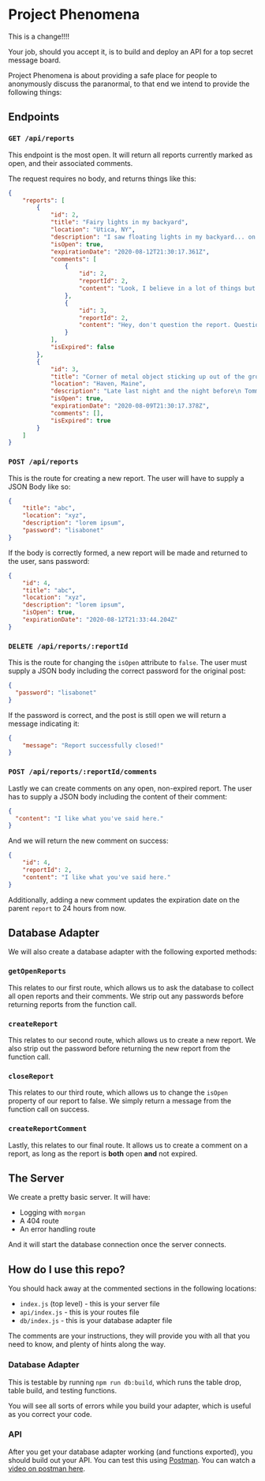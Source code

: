 # Project Phenomena

This is a change!!!!




Your job, should you accept it, is to build and deploy an API for a top secret message board.

Project Phenomena is about providing a safe place for people to anonymously discuss the paranormal, to that end we intend to provide the following things:

## Endpoints

### `GET /api/reports`

This endpoint is the most open. It will return all reports currently marked as open, and their associated comments.

The request requires no body, and returns things like this:

```json
{
    "reports": [
        {
            "id": 2,
            "title": "Fairy lights in my backyard",
            "location": "Utica, NY",
            "description": "I saw floating lights in my backyard... on inspection they weren't fireflies...",
            "isOpen": true,
            "expirationDate": "2020-08-12T21:30:17.361Z",
            "comments": [
                {
                    "id": 2,
                    "reportId": 2,
                    "content": "Look, I believe in a lot of things but are fairy lights even real?"
                },
                {
                    "id": 3,
                    "reportId": 2,
                    "content": "Hey, don't question the report. Question the government! They've been lying to us all these years."
                }
            ],
            "isExpired": false
        },
        {
            "id": 3,
            "title": "Corner of metal object sticking up out of the ground in the woods...",
            "location": "Haven, Maine",
            "description": "Late last night and the night before\n Tommyknockers, Tommyknockers\n knocking at the door",
            "isOpen": true,
            "expirationDate": "2020-08-09T21:30:17.378Z",
            "comments": [],
            "isExpired": true
        }
    ]
}
```

### `POST /api/reports`

This is the route for creating a new report. The user will have to supply a JSON Body like so:

```json
{
    "title": "abc",
    "location": "xyz",
    "description": "lorem ipsum",
    "password": "lisabonet"
}
```

If the body is correctly formed, a new report will be made and returned to the user, sans password:

```json
{
    "id": 4,
    "title": "abc",
    "location": "xyz",
    "description": "lorem ipsum",
    "isOpen": true,
    "expirationDate": "2020-08-12T21:33:44.204Z"
}
```

### `DELETE /api/reports/:reportId`

This is the route for changing the `isOpen` attribute to `false`. The user must supply a JSON body including the correct password for the original post:

```json
{
  "password": "lisabonet"
}
```

If the password is correct, and the post is still open we will return a message indicating it:

```json
{
    "message": "Report successfully closed!"
}
```

### `POST /api/reports/:reportId/comments`

Lastly we can create comments on any open, non-expired report. The user has to supply a JSON body including the content of their comment:

```json
{
  "content": "I like what you've said here."
}
```

And we will return the new comment on success:

```json
{
    "id": 4,
    "reportId": 2,
    "content": "I like what you've said here."
}
```

Additionally, adding a new comment updates the expiration date on the parent `report` to 24 hours from now.

## Database Adapter

We will also create a database adapter with the following exported methods:

### `getOpenReports`

This relates to our first route, which allows us to ask the database to collect all open reports and their comments. We strip out any passwords before returning reports from the function call.

### `createReport`

This relates to our second route, which allows us to create a new report. We also strip out the password before returning the new report from the function call.

### `closeReport`

This relates to our third route, which allows us to change the `isOpen` property of our report to false. We simply return a message from the function call on success.

### `createReportComment`

Lastly, this relates to our final route. It allows us to create a comment on a report, as long as the report is **both** open **and** not expired. 

## The Server

We create a pretty basic server. It will have:

* Logging with `morgan`
* A 404 route
* An error handling route

And it will start the database connection once the server connects.

## How do I use this repo?

You should hack away at the commented sections in the following locations:

* `index.js` (top level) - this is your server file
* `api/index.js` - this is your routes file
* `db/index.js` - this is your database adapter file

The comments are your instructions, they will provide you with all that you need to know, and plenty of hints along the way.

### Database Adapter

This is testable by running `npm run db:build`, which runs the table drop, table build, and testing functions. 

You will see all sorts of errors while you build your adapter, which is useful as you correct your code.

### API

After you get your database adapter working (and functions exported), you should build out your API. You can test this using [Postman](https://www.postman.com/). You can watch a [video on postman here](https://www.youtube.com/watch?v=t5n07Ybz7yI).

